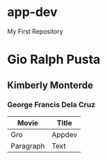 # app-dev
My First Repository
# Gio Ralph Pusta
## Kimberly Monterde
### George Francis Dela Cruz

| Movie | Title |
| ----------- | ----------- |
| Gro | Appdev |
| Paragraph | Text |
